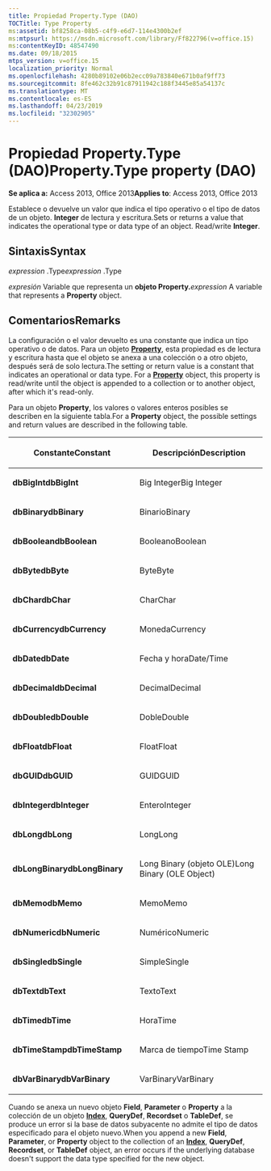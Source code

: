```yaml
---
title: Propiedad Property.Type (DAO)
TOCTitle: Type Property
ms:assetid: bf8258ca-08b5-c4f9-e6d7-114e4300b2ef
ms:mtpsurl: https://msdn.microsoft.com/library/Ff822796(v=office.15)
ms:contentKeyID: 48547490
ms.date: 09/18/2015
mtps_version: v=office.15
localization_priority: Normal
ms.openlocfilehash: 4280b89102e06b2ecc09a783840e671b0af9ff73
ms.sourcegitcommit: 8fe462c32b91c87911942c188f3445e85a54137c
ms.translationtype: MT
ms.contentlocale: es-ES
ms.lasthandoff: 04/23/2019
ms.locfileid: "32302905"
---
```

# <a name="propertytype-property-dao"></a><span data-ttu-id="2779f-102">Propiedad Property.Type (DAO)</span><span class="sxs-lookup"><span data-stu-id="2779f-102">Property.Type property (DAO)</span></span>


<span data-ttu-id="2779f-103">**Se aplica a:** Access 2013, Office 2013</span><span class="sxs-lookup"><span data-stu-id="2779f-103">**Applies to**: Access 2013, Office 2013</span></span>

<span data-ttu-id="2779f-p101">Establece o devuelve un valor que indica el tipo operativo o el tipo de datos de un objeto. **Integer** de lectura y escritura.</span><span class="sxs-lookup"><span data-stu-id="2779f-p101">Sets or returns a value that indicates the operational type or data type of an object. Read/write **Integer**.</span></span>

## <a name="syntax"></a><span data-ttu-id="2779f-106">Sintaxis</span><span class="sxs-lookup"><span data-stu-id="2779f-106">Syntax</span></span>

<span data-ttu-id="2779f-107">*expression* .Type</span><span class="sxs-lookup"><span data-stu-id="2779f-107">*expression* .Type</span></span>

<span data-ttu-id="2779f-108">*expresión* Variable que representa un **objeto Property.**</span><span class="sxs-lookup"><span data-stu-id="2779f-108">*expression* A variable that represents a **Property** object.</span></span>

## <a name="remarks"></a><span data-ttu-id="2779f-109">Comentarios</span><span class="sxs-lookup"><span data-stu-id="2779f-109">Remarks</span></span>

<span data-ttu-id="2779f-p102">La configuración o el valor devuelto es una constante que indica un tipo operativo o de datos. Para un objeto **[Property](property-object-dao.md)**, esta propiedad es de lectura y escritura hasta que el objeto se anexa a una colección o a otro objeto, después será de solo lectura.</span><span class="sxs-lookup"><span data-stu-id="2779f-p102">The setting or return value is a constant that indicates an operational or data type. For a **[Property](property-object-dao.md)** object, this property is read/write until the object is appended to a collection or to another object, after which it's read-only.</span></span>

<span data-ttu-id="2779f-112">Para un objeto **Property**, los valores o valores enteros posibles se describen en la siguiente tabla.</span><span class="sxs-lookup"><span data-stu-id="2779f-112">For a **Property** object, the possible settings and return values are described in the following table.</span></span>

<table>
<colgroup>
<col style="width: 50%" />
<col style="width: 50%" />
</colgroup>
<thead>
<tr class="header">
<th><p><span data-ttu-id="2779f-113">Constante</span><span class="sxs-lookup"><span data-stu-id="2779f-113">Constant</span></span></p></th>
<th><p><span data-ttu-id="2779f-114">Descripción</span><span class="sxs-lookup"><span data-stu-id="2779f-114">Description</span></span></p></th>
</tr>
</thead>
<tbody>
<tr class="odd">
<td><p><span data-ttu-id="2779f-115"><strong>dbBigInt</strong></span><span class="sxs-lookup"><span data-stu-id="2779f-115"><strong>dbBigInt</strong></span></span></p></td>
<td><p><span data-ttu-id="2779f-116">Big Integer</span><span class="sxs-lookup"><span data-stu-id="2779f-116">Big Integer</span></span></p></td>
</tr>
<tr class="even">
<td><p><span data-ttu-id="2779f-117"><strong>dbBinary</strong></span><span class="sxs-lookup"><span data-stu-id="2779f-117"><strong>dbBinary</strong></span></span></p></td>
<td><p><span data-ttu-id="2779f-118">Binario</span><span class="sxs-lookup"><span data-stu-id="2779f-118">Binary</span></span></p></td>
</tr>
<tr class="odd">
<td><p><span data-ttu-id="2779f-119"><strong>dbBoolean</strong></span><span class="sxs-lookup"><span data-stu-id="2779f-119"><strong>dbBoolean</strong></span></span></p></td>
<td><p><span data-ttu-id="2779f-120">Booleano</span><span class="sxs-lookup"><span data-stu-id="2779f-120">Boolean</span></span></p></td>
</tr>
<tr class="even">
<td><p><span data-ttu-id="2779f-121"><strong>dbByte</strong></span><span class="sxs-lookup"><span data-stu-id="2779f-121"><strong>dbByte</strong></span></span></p></td>
<td><p><span data-ttu-id="2779f-122">Byte</span><span class="sxs-lookup"><span data-stu-id="2779f-122">Byte</span></span></p></td>
</tr>
<tr class="odd">
<td><p><span data-ttu-id="2779f-123"><strong>dbChar</strong></span><span class="sxs-lookup"><span data-stu-id="2779f-123"><strong>dbChar</strong></span></span></p></td>
<td><p><span data-ttu-id="2779f-124">Char</span><span class="sxs-lookup"><span data-stu-id="2779f-124">Char</span></span></p></td>
</tr>
<tr class="even">
<td><p><span data-ttu-id="2779f-125"><strong>dbCurrency</strong></span><span class="sxs-lookup"><span data-stu-id="2779f-125"><strong>dbCurrency</strong></span></span></p></td>
<td><p><span data-ttu-id="2779f-126">Moneda</span><span class="sxs-lookup"><span data-stu-id="2779f-126">Currency</span></span></p></td>
</tr>
<tr class="odd">
<td><p><span data-ttu-id="2779f-127"><strong>dbDate</strong></span><span class="sxs-lookup"><span data-stu-id="2779f-127"><strong>dbDate</strong></span></span></p></td>
<td><p><span data-ttu-id="2779f-128">Fecha y hora</span><span class="sxs-lookup"><span data-stu-id="2779f-128">Date/Time</span></span></p></td>
</tr>
<tr class="even">
<td><p><span data-ttu-id="2779f-129"><strong>dbDecimal</strong></span><span class="sxs-lookup"><span data-stu-id="2779f-129"><strong>dbDecimal</strong></span></span></p></td>
<td><p><span data-ttu-id="2779f-130">Decimal</span><span class="sxs-lookup"><span data-stu-id="2779f-130">Decimal</span></span></p></td>
</tr>
<tr class="odd">
<td><p><span data-ttu-id="2779f-131"><strong>dbDouble</strong></span><span class="sxs-lookup"><span data-stu-id="2779f-131"><strong>dbDouble</strong></span></span></p></td>
<td><p><span data-ttu-id="2779f-132">Doble</span><span class="sxs-lookup"><span data-stu-id="2779f-132">Double</span></span></p></td>
</tr>
<tr class="even">
<td><p><span data-ttu-id="2779f-133"><strong>dbFloat</strong></span><span class="sxs-lookup"><span data-stu-id="2779f-133"><strong>dbFloat</strong></span></span></p></td>
<td><p><span data-ttu-id="2779f-134">Float</span><span class="sxs-lookup"><span data-stu-id="2779f-134">Float</span></span></p></td>
</tr>
<tr class="odd">
<td><p><span data-ttu-id="2779f-135"><strong>dbGUID</strong></span><span class="sxs-lookup"><span data-stu-id="2779f-135"><strong>dbGUID</strong></span></span></p></td>
<td><p><span data-ttu-id="2779f-136">GUID</span><span class="sxs-lookup"><span data-stu-id="2779f-136">GUID</span></span></p></td>
</tr>
<tr class="even">
<td><p><span data-ttu-id="2779f-137"><strong>dbInteger</strong></span><span class="sxs-lookup"><span data-stu-id="2779f-137"><strong>dbInteger</strong></span></span></p></td>
<td><p><span data-ttu-id="2779f-138">Entero</span><span class="sxs-lookup"><span data-stu-id="2779f-138">Integer</span></span></p></td>
</tr>
<tr class="odd">
<td><p><span data-ttu-id="2779f-139"><strong>dbLong</strong></span><span class="sxs-lookup"><span data-stu-id="2779f-139"><strong>dbLong</strong></span></span></p></td>
<td><p><span data-ttu-id="2779f-140">Long</span><span class="sxs-lookup"><span data-stu-id="2779f-140">Long</span></span></p></td>
</tr>
<tr class="even">
<td><p><span data-ttu-id="2779f-141"><strong>dbLongBinary</strong></span><span class="sxs-lookup"><span data-stu-id="2779f-141"><strong>dbLongBinary</strong></span></span></p></td>
<td><p><span data-ttu-id="2779f-142">Long Binary (objeto OLE)</span><span class="sxs-lookup"><span data-stu-id="2779f-142">Long Binary (OLE Object)</span></span></p></td>
</tr>
<tr class="odd">
<td><p><span data-ttu-id="2779f-143"><strong>dbMemo</strong></span><span class="sxs-lookup"><span data-stu-id="2779f-143"><strong>dbMemo</strong></span></span></p></td>
<td><p><span data-ttu-id="2779f-144">Memo</span><span class="sxs-lookup"><span data-stu-id="2779f-144">Memo</span></span></p></td>
</tr>
<tr class="even">
<td><p><span data-ttu-id="2779f-145"><strong>dbNumeric</strong></span><span class="sxs-lookup"><span data-stu-id="2779f-145"><strong>dbNumeric</strong></span></span></p></td>
<td><p><span data-ttu-id="2779f-146">Numérico</span><span class="sxs-lookup"><span data-stu-id="2779f-146">Numeric</span></span></p></td>
</tr>
<tr class="odd">
<td><p><span data-ttu-id="2779f-147"><strong>dbSingle</strong></span><span class="sxs-lookup"><span data-stu-id="2779f-147"><strong>dbSingle</strong></span></span></p></td>
<td><p><span data-ttu-id="2779f-148">Simple</span><span class="sxs-lookup"><span data-stu-id="2779f-148">Single</span></span></p></td>
</tr>
<tr class="even">
<td><p><span data-ttu-id="2779f-149"><strong>dbText</strong></span><span class="sxs-lookup"><span data-stu-id="2779f-149"><strong>dbText</strong></span></span></p></td>
<td><p><span data-ttu-id="2779f-150">Texto</span><span class="sxs-lookup"><span data-stu-id="2779f-150">Text</span></span></p></td>
</tr>
<tr class="odd">
<td><p><span data-ttu-id="2779f-151"><strong>dbTime</strong></span><span class="sxs-lookup"><span data-stu-id="2779f-151"><strong>dbTime</strong></span></span></p></td>
<td><p><span data-ttu-id="2779f-152">Hora</span><span class="sxs-lookup"><span data-stu-id="2779f-152">Time</span></span></p></td>
</tr>
<tr class="even">
<td><p><span data-ttu-id="2779f-153"><strong>dbTimeStamp</strong></span><span class="sxs-lookup"><span data-stu-id="2779f-153"><strong>dbTimeStamp</strong></span></span></p></td>
<td><p><span data-ttu-id="2779f-154">Marca de tiempo</span><span class="sxs-lookup"><span data-stu-id="2779f-154">Time Stamp</span></span></p></td>
</tr>
<tr class="odd">
<td><p><span data-ttu-id="2779f-155"><strong>dbVarBinary</strong></span><span class="sxs-lookup"><span data-stu-id="2779f-155"><strong>dbVarBinary</strong></span></span></p></td>
<td><p><span data-ttu-id="2779f-156">VarBinary</span><span class="sxs-lookup"><span data-stu-id="2779f-156">VarBinary</span></span></p></td>
</tr>
</tbody>
</table>


<span data-ttu-id="2779f-157">Cuando se anexa un nuevo objeto **Field**, **Parameter** o **Property** a la colección de un objeto **[Index](index-object-dao.md)**, **QueryDef**, **Recordset** o **TableDef**, se produce un error si la base de datos subyacente no admite el tipo de datos especificado para el objeto nuevo.</span><span class="sxs-lookup"><span data-stu-id="2779f-157">When you append a new **Field**, **Parameter**, or **Property** object to the collection of an **[Index](index-object-dao.md)**, **QueryDef**, **Recordset**, or **TableDef** object, an error occurs if the underlying database doesn't support the data type specified for the new object.</span></span>

